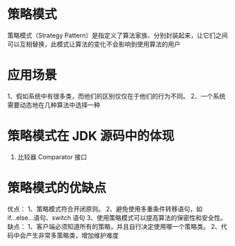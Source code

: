 # 策略模式

策略模式（Strategy Pattern）是指定义了算法家族、分别封装起来，让它们之间可以互相替换，此模式让算法的变化不会影响到使用算法的用户

# 应用场景

1、假如系统中有很多类，而他们的区别仅仅在于他们的行为不同。
2、一个系统需要动态地在几种算法中选择一种

# 策略模式在 JDK 源码中的体现

1. 比较器 Comparator 接口

# 策略模式的优缺点

优点：
1、策略模式符合开闭原则。
2、避免使用多重条件转移语句，如 if...else...语句、switch 语句
3、使用策略模式可以提高算法的保密性和安全性。
缺点：
1、客户端必须知道所有的策略，并且自行决定使用哪一个策略类。
2、代码中会产生非常多策略类，增加维护难度

